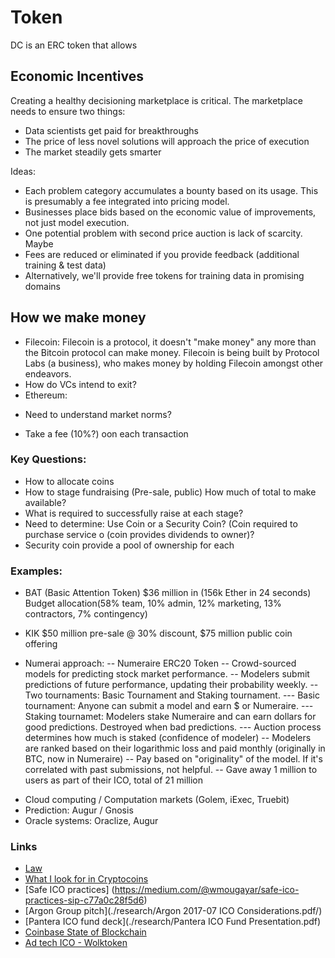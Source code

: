 # Token

DC is an ERC token that allows

## Economic Incentives
Creating a healthy decisioning marketplace is critical. The marketplace needs to ensure two things:
- Data scientists get paid for breakthroughs
- The price of less novel solutions will approach the price of execution
- The market steadily gets smarter

Ideas:
* Each problem category accumulates a bounty based on its usage. This is presumably a fee integrated into pricing model. 
* Businesses place bids based on the economic value of improvements, not just model execution.
* One potential problem with second price auction is lack of scarcity. Maybe
* Fees are reduced or eliminated if you provide feedback (additional training & test data)
* Alternatively, we'll provide free tokens for training data in promising domains


## How we make money

* Filecoin: Filecoin is a protocol, it doesn't "make money" any more than the Bitcoin protocol can make money. Filecoin is being built by Protocol Labs (a business), who makes money by holding Filecoin amongst other endeavors.
* How do VCs intend to exit? 
* Ethereum:
- Need to understand market norms?
* Take a fee (10%?) oon each transaction


### Key Questions:
* How to allocate coins
* How to stage fundraising (Pre-sale, public) How much of total to make available?
* What is required to successfully raise at each stage? 
* Need to determine: Use Coin or a Security Coin?
(Coin required to purchase service o (coin provides dividends to owner)?
* Security coin provide a pool of ownership for each 


### Examples:
- BAT (Basic Attention Token) 
$36 million in (156k Ether in 24 seconds) 
Budget allocation(58% team, 10% admin, 12% marketing, 13% contractors, 7% contingency)

* KIK
$50 million pre-sale @ 30% discount, $75 million public coin offering

* Numerai approach:
-- Numeraire ERC20 Token
-- Crowd-sourced models for predicting stock market performance. 
-- Modelers submit predictions of future performance, updating their probability weekly. 
-- Two tournaments: Basic Tournament and Staking tournament. 
--- Basic tournament: Anyone can submit a model and earn $ or Numeraire.
--- Staking tournamet: Modelers stake Numeraire and can earn dollars for good predictions. Destroyed when bad predictions. 
--- Auction process determines how much is staked (confidence of modeler)
-- Modelers are ranked based on their logarithmic loss and paid monthly (originally in BTC, now in Numeraire)
-- Pay based on "originality" of the model. If it's correlated with past submissions, not helpful.
-- Gave away 1 million to users as part of their ICO, total of 21 million

- Cloud computing / Computation markets (Golem, iExec, Truebit)
- Prediction: Augur / Gnosis
- Oracle systems: Oraclize, Augur

### Links
* [Law](https://www.coinbase.com/legal/securities-law-framework.pdf)
* [What I look for in Cryptocoins](https://jordancooper.blog/2017/05/23/what-i-look-for-in-cryptocoins/)
* [Safe ICO practices] (https://medium.com/@wmougayar/safe-ico-practices-sip-c77a0c28f5d6)
* [Argon Group pitch](./research/Argon 2017-07 ICO Considerations.pdf/)
* [Pantera ICO fund deck](./research/Pantera ICO Fund Presentation.pdf)
* [Coinbase State of Blockchain](./research/State-of-Blockchain-Q2-2017-.pdf)
* [Ad tech ICO - Wolktoken](https://www.wolk.com/app/wolktoken)
